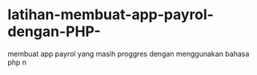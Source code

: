 # latihan-membuat-app-payrol-dengan-PHP-
membuat app payrol yang masih proggres dengan menggunakan bahasa php n
